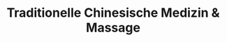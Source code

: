 ---
title: "Traditionelle Chinesische Medizin & Massage"
url: /berlin/traditionelle-chinesische-medizin-und-massage/
shop: Massage
---